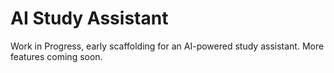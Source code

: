 # AI Study Assistant

Work in Progress, early scaffolding for an AI-powered study assistant.
More features coming soon.